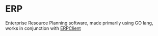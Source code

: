 # ERP
Enterprise Resource Planning software, made primarily using GO lang, works in conjunction with [ERPClient](https://github.com/jais-rishika/ERPClient)
